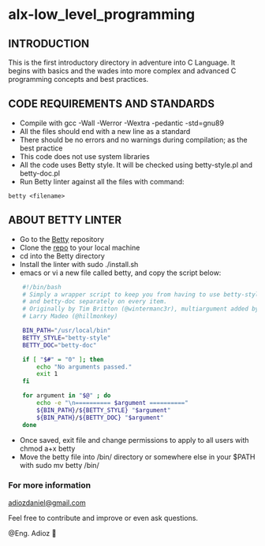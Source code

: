 # alx-low_level_programming

## INTRODUCTION

This is the first introductory directory in adventure into C Language.
It begins with basics and the wades into more complex and advanced C programming concepts and best practices.

## CODE REQUIREMENTS AND STANDARDS

* Compile with gcc -Wall -Werror -Wextra -pedantic -std=gnu89
* All the files should end with a new line as a standard
* There should be no errors and no warnings during compilation; as the best practice
* This code does not use system libraries
* All the code uses Betty style. It will be checked using betty-style.pl and betty-doc.pl
* Run Betty linter against all the files with command:

```shell
betty <filename>
```

## ABOUT BETTY LINTER

* Go to the [Betty](https://intranet.alxswe.com/rltoken/QkZtBg3ps5iLBlUdX-CPJQ) repository
* Clone the [repo](https://intranet.alxswe.com/rltoken/QkZtBg3ps5iLBlUdX-CPJQ) to your local machine
* cd into the Betty directory
* Install the linter with sudo ./install.sh
* emacs or vi a new file called betty, and copy the script below:

```bash
    #!/bin/bash
    # Simply a wrapper script to keep you from having to use betty-style
    # and betty-doc separately on every item.
    # Originally by Tim Britton (@wintermanc3r), multiargument added by
    # Larry Madeo (@hillmonkey)

    BIN_PATH="/usr/local/bin"
    BETTY_STYLE="betty-style"
    BETTY_DOC="betty-doc"

    if [ "$#" = "0" ]; then
        echo "No arguments passed."
        exit 1
    fi

    for argument in "$@" ; do
        echo -e "\n========== $argument =========="
        ${BIN_PATH}/${BETTY_STYLE} "$argument"
        ${BIN_PATH}/${BETTY_DOC} "$argument"
    done
```

* Once saved, exit file and change permissions to apply to all users with chmod a+x betty
* Move the betty file into /bin/ directory or somewhere else in your $PATH with sudo mv betty /bin/

### For more information

<adiozdaniel@gmail.com>

Feel free to contribute and improve or even ask questions.

@Eng. Adioz 👻
